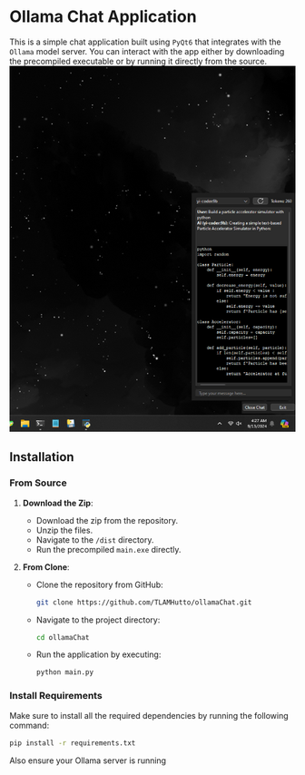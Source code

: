 # Ollama Chat Application

This is a simple chat application built using `PyQt6` that integrates with the `Ollama` model server. You can interact with the app either by downloading the precompiled executable or by running it directly from the source.
![Chat Application Interface](./screenshot.png)
## Installation

### From Source

1. **Download the Zip**: 
   - Download the zip from the repository.
   - Unzip the files.
   - Navigate to the `/dist` directory.
   - Run the precompiled `main.exe` directly.

2. **From Clone**:
   - Clone the repository from GitHub:
     ```bash
     git clone https://github.com/TLAMHutto/ollamaChat.git
     ```
   - Navigate to the project directory:
     ```bash
     cd ollamaChat
     ```
   - Run the application by executing:
     ```bash
     python main.py
     ```

### Install Requirements

Make sure to install all the required dependencies by running the following command:

```bash
pip install -r requirements.txt
```

Also ensure your Ollama server is running
